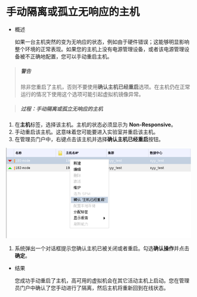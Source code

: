 # 手动隔离或孤立无响应的主机

* 概述

  如果一台主机突然的变为无响应的状态，例如由于硬件错误；这能够明显影响整个环境的正常表现。如果您的主机上没有电源管理设备，或者该电源管理设备被不正确地配置，您可以手动重启主机。

> ##### 警告
> 除非您重启了主机，否则不要使用**确认主机已经重启**选项。在主机仍在正常运行的情况下使用这个选项可能引起虚拟机镜像异常。

> ##### 过程：手动隔离或孤立无响应的主机

1. 在**主机**标签，选择该主机。主机的状态必须显示为 **Non-Responsive**。
1. 手动重启该主机。这意味着您可能要进入实验室并重启该主机。
1. 在管理员门户中，右键点击该主机并选择**确认主机已经重启**按钮。

![主机右键菜单](../images/Hosts-Host_Right_Click_Menu.png)

1. 系统弹出一个对话框提示您确认主机已被关闭或者重启。勾选**确认操作**并点击**确定**。

* 结果

  您成功手动重启了主机，高可用的虚拟机会在其它活动主机上启动。您在管理员门户中确认了您手动进行了隔离，然后主机将重新回到在线状态。


